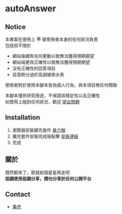# autoAnswer

## Notice

本專案在使用上 **不** 替使用者本身的任何狀況負責  
包括但不限於  
 - 網站後續有任何更動以致無法獲得預期期望
 - 網站端更改正確性以致無法獲得預期期望
 - 沒有正確性的回答項目
 - 惡意刷分過於高調被查水表
 
使用者對於使用本腳本皆為個人行為，與本項目無任何關聯

本腳本僅供研究用途，不保證其穩定性以及正確性  
如使用上碰到任何狀況，歡迎 [提出問題](https://github.com/allen0099/autoAnswer/issues/new)  

## Installation

1. 瀏覽器安裝擴充套件 [暴力猴](https://violentmonkey.github.io/)
2. 擴充套件安裝完成後點擊 [安裝連結](https://raw.githubusercontent.com/allen0099/autoAnswer/master/answer.user.js)
3. 完成

## 關於

既然都來了，那就給個星星再走吧  
 **低調使用低調分享，請勿分享於任何公開平台**  

## Contact

- [秉虎](https://t.me/allen0099)
